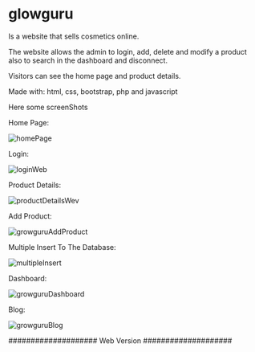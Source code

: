 # glowguru

Is a website that sells cosmetics online.

The website allows the admin to login, add, delete and modify a product also to search in the dashboard and disconnect.

Visitors can see the home page and product details.

Made with: html, css, bootstrap, php and javascript


Here some screenShots

Home Page:

![homePage](https://user-images.githubusercontent.com/112892620/213875516-42a75568-dc9f-41e9-9f0b-8b1576e73132.png)

Login:

![loginWeb](https://user-images.githubusercontent.com/112892620/213875707-4a09e2cb-15d8-4718-97b8-0f72f4e7a3e5.png)


Product Details:

![productDetailsWev](https://user-images.githubusercontent.com/112892620/213875812-9a2e3f9a-c980-4317-86be-1e7161b75bb1.png)

Add Product:

![growguruAddProduct](https://user-images.githubusercontent.com/112892620/213887283-a559229c-8438-480b-9847-27056ca7c551.png)


Multiple Insert To The Database:


![multipleInsert](https://user-images.githubusercontent.com/112892620/213887343-1a9be157-4840-46cd-b4ee-1b2bef19a666.png)


Dashboard:

![growguruDashboard](https://user-images.githubusercontent.com/112892620/213888067-d0d79e22-d079-456f-adca-82624ddd1bd0.png)

Blog:

![growguruBlog](https://user-images.githubusercontent.com/112892620/213888152-fe4d5cf8-058f-4c73-ac40-e59850f4a87f.png)



#################### Web Version ####################


